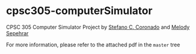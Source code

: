 # cpsc305-computerSimulator
CPSC 305 Computer Simulator Project by [Stefano C. Coronado](https://github.com/scoronado12) and [Melody Sepehrar](https://github.com/judebarrett)

For more information, please refer to the attached pdf in the `master` tree 
